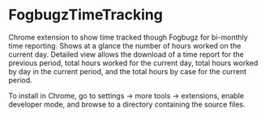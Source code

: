 # FogbugzTimeTracking
Chrome extension to show time tracked though Fogbugz for bi-monthly time reporting. Shows at a glance the number of hours worked on the current day. Detailed view allows the download of a time report for the previous period, total hours worked for the current day, total hours worked by day in the current period, and the total hours by case for the current period.

To install in Chrome, go to settings -> more tools -> extensions, enable developer mode, and browse to a directory containing the source files.


